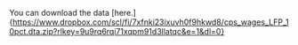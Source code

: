 You can download the data [here.]{https://www.dropbox.com/scl/fi/7xfnki23ixuvh0f9hkwd8/cps_wages_LFP_10pct.dta.zip?rlkey=9u9rq6rqi71xqpm91d3llatqc&e=1&dl=0}
